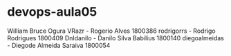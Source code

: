 # devops-aula05

William Bruce Ogura
VRazr - Rogerio Alves 1800386
rodrigorrs - Rodrigo Rodrigues 1800409
Dnldanilo - Danilo Silva Babilius 1800140
diegoalmeidas - Diegode Almeida Saraiva 1800054
